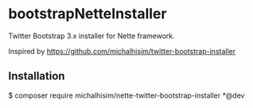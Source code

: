 # bootstrapNetteInstaller
Twitter Bootstrap 3.x installer for Nette framework. 

Inspired by https://github.com/michalhisim/twitter-bootstrap-installer

## Installation
  $ composer require michalhisim/nette-twitter-bootstrap-installer *@dev
